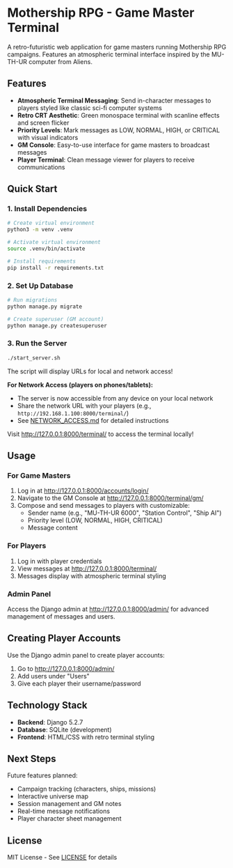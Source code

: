 # Mothership RPG - Game Master Terminal

A retro-futuristic web application for game masters running Mothership RPG campaigns. Features an atmospheric terminal interface inspired by the MU-TH-UR computer from Aliens.

## Features

- **Atmospheric Terminal Messaging**: Send in-character messages to players styled like classic sci-fi computer systems
- **Retro CRT Aesthetic**: Green monospace terminal with scanline effects and screen flicker
- **Priority Levels**: Mark messages as LOW, NORMAL, HIGH, or CRITICAL with visual indicators
- **GM Console**: Easy-to-use interface for game masters to broadcast messages
- **Player Terminal**: Clean message viewer for players to receive communications

## Quick Start

### 1. Install Dependencies

```bash
# Create virtual environment
python3 -m venv .venv

# Activate virtual environment
source .venv/bin/activate

# Install requirements
pip install -r requirements.txt
```

### 2. Set Up Database

```bash
# Run migrations
python manage.py migrate

# Create superuser (GM account)
python manage.py createsuperuser
```

### 3. Run the Server

```bash
./start_server.sh
```

The script will display URLs for local and network access!

**For Network Access (players on phones/tablets):**
- The server is now accessible from any device on your local network
- Share the network URL with your players (e.g., `http://192.168.1.100:8000/terminal/`)
- See [NETWORK_ACCESS.md](NETWORK_ACCESS.md) for detailed instructions

Visit http://127.0.0.1:8000/terminal/ to access the terminal locally!

## Usage

### For Game Masters

1. Log in at http://127.0.0.1:8000/accounts/login/
2. Navigate to the GM Console at http://127.0.0.1:8000/terminal/gm/
3. Compose and send messages to players with customizable:
   - Sender name (e.g., "MU-TH-UR 6000", "Station Control", "Ship AI")
   - Priority level (LOW, NORMAL, HIGH, CRITICAL)
   - Message content

### For Players

1. Log in with player credentials
2. View messages at http://127.0.0.1:8000/terminal/
3. Messages display with atmospheric terminal styling

### Admin Panel

Access the Django admin at http://127.0.0.1:8000/admin/ for advanced management of messages and users.

## Creating Player Accounts

Use the Django admin panel to create player accounts:
1. Go to http://127.0.0.1:8000/admin/
2. Add users under "Users"
3. Give each player their username/password

## Technology Stack

- **Backend**: Django 5.2.7
- **Database**: SQLite (development)
- **Frontend**: HTML/CSS with retro terminal styling

## Next Steps

Future features planned:
- Campaign tracking (characters, ships, missions)
- Interactive universe map
- Session management and GM notes
- Real-time message notifications
- Player character sheet management

## License

MIT License - See [LICENSE](LICENSE) for details